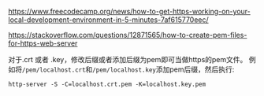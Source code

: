 https://www.freecodecamp.org/news/how-to-get-https-working-on-your-local-development-environment-in-5-minutes-7af615770eec/

https://stackoverflow.com/questions/12871565/how-to-create-pem-files-for-https-web-server

对于.crt 或者 .key，修改后缀或者添加后缀为pem即可当做https的pem文件。
例如将`/pem/localhost.crt`和`/pem/localhost.key`添加pem后缀，然后执行:

```
http-server -S -C=localhost.crt.pem -K=localhost.key.pem
```
